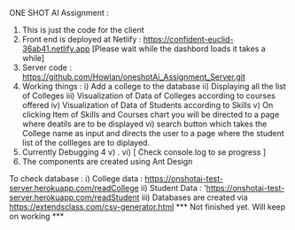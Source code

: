 ONE SHOT AI Assignment :

1. This is just the code for the client
2. Front end is deployed at Netlify : https://confident-euclid-36ab41.netlify.app [Please wait while the dashbord loads it takes a while]
3. Server code : https://github.com/Howlan/oneshotAi_Assignment_Server.git
4. Working things :
    i) Add a college to the database
    ii) Displaying all the list of Colleges
    iii) Visualization of Data of Colleges according to courses offered
    iv) Visualization of Data of Students according to Skills
    v) On clicking Item of Skills and Courses chart you will be directed to a page where deatils are to be displayed
    vi) search button which takes the College name as input and directs the user to a page where the student list of the collleges are to diplayed.
5. Currently Debugging 4 v) . vi)  [ Check console.log  to se progress ] 
6. The components are created using Ant Design

To check database : 
    i) College data : https://onshotai-test-server.herokuapp.com/readCollege
    ii) Student Data : 'https://onshotai-test-server.herokuapp.com/readStudent
    iii) Databases are created via https://extendsclass.com/csv-generator.html 
*** Not finished yet. Will keep on working ***
